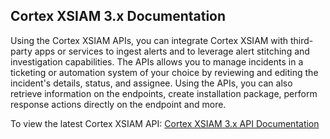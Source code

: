## Cortex XSIAM 3.x Documentation

Using the Cortex XSIAM APIs, you can integrate Cortex XSIAM with
third-party apps or services to ingest alerts and to leverage alert
stitching and investigation capabilities. The APIs allows you to manage
incidents in a ticketing or automation system of your choice by
reviewing and editing the incident\'s details, status, and assignee.
Using the APIs, you can also retrieve information on the endpoints,
create installation package, perform response actions directly on the
endpoint and more.

To view the latest Cortex XSIAM API: [Cortex XSIAM 3.x API
Documentation](https://docs-cortex.paloaltonetworks.com/r/Cortex-XSIAM-REST-API/Cortex-XSIAM-APIs)

